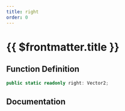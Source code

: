 ```yaml
---
title: right
order: 0
---
```


# {{ $frontmatter.title }}

## Function Definition

```ts
public static readonly right: Vector2;
```

## Documentation

<!--@include: ./parts/right.md-->
